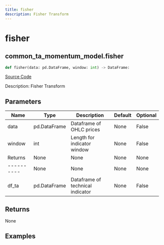 ```yaml
---
title: fisher
description: Fisher Transform
---
```

# fisher

## common_ta_momentum_model.fisher

```python
def fisher(data: pd.DataFrame, window: int) -> DataFrame:
```
[Source Code](https://github.com/OpenBB-finance/OpenBBTerminal/tree/main/openbb_terminal/common/technical_analysis/momentum_model.py#L164)

Description: Fisher Transform

## Parameters

| Name | Type | Description | Default | Optional |
| ---- | ---- | ----------- | ------- | -------- |
| data | pd.DataFrame | Dataframe of OHLC prices | None | False |
| window | int | Length for indicator window | None | False |
| Returns | None | None | None | None |
| ---------- | None | None | None | None |
| df_ta | pd.DataFrame | Dataframe of technical indicator | None | False |

## Returns

None

## Examples

